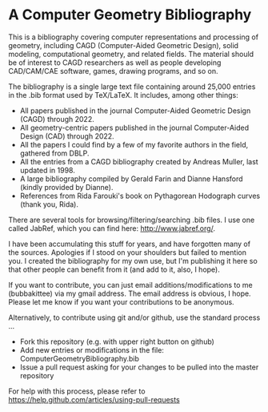 # A Computer Geometry Bibliography
This is a bibliography covering computer representations and processing of geometry, including CAGD (Computer-Aided Geometric Design), solid modeling, computational geometry, and related fields. The material should be of interest to CAGD researchers as well as people developing CAD/CAM/CAE software, games, drawing programs, and so on. 

The bibliography is a single large text file containing around 25,000 entries in the .bib format used by TeX/LaTeX. It includes, among other things:
  - All papers published in the journal Computer-Aided Geometric Design (CAGD) through 2022.
  - All geometry-centric papers published in the journal Computer-Aided Design (CAD) through 2022.
  - All the papers I could find by a few of my favorite authors in the field, gathered from DBLP. 
  - All the entries from a CAGD bibliography created by Andreas Muller, last updated in 1998.
  - A large bibliography compiled by Gerald Farin and Dianne Hansford (kindly provided by Dianne).
  - References from Rida Farouki's book on Pythagorean Hodograph curves (thank you, Rida).

There are several tools for browsing/filtering/searching .bib files. I use one called JabRef, which you can find here: http://www.jabref.org/.

I have been accumulating this stuff for years, and have forgotten many of the sources. Apologies if I stood on your shoulders but failed to mention you. I created the bibliography for my own use, but I'm publishing it here so that other people can benefit from it (and add to it, also, I hope).

If you want to contribute, you can just email additions/modifications to me (bubbakittee) via my gmail address. The email address is obvious, I hope. Please let me know if you want your contributions to be anonymous.

Alternatively, to contribute using git and/or github, use the standard process ...
  - Fork this repository (e.g. with upper right button on github)
  - Add new entries or modifications in the file: ComputerGeometryBibliography.bib
  - Issue a pull request asking for your changes to be pulled into the master repository
  
For help with this process, please refer to https://help.github.com/articles/using-pull-requests
